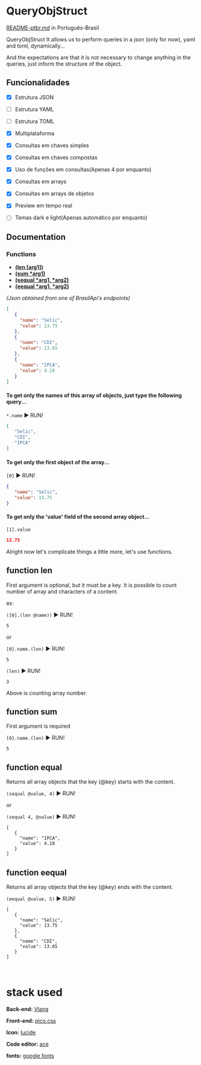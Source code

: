 # QueryObjStruct

[README-ptbr.md](README-ptbr.md) in Português-Brasil

QueryObjStruct It allows us to perform queries in a json (only for now), yaml and toml, dynamically...

And the expectations are that it is not necessary to change anything in the queries, just inform the structure of the object.

## Funcionalidades

- [X] Estrutura JSON
- [ ] Estrutura YAML
- [ ] Estrutura TOML
- [X] Multiplataforma
- [X] Consultas em chaves simples
- [X] Consultas em chaves compostas
- [X] Uso de funções em consultas(Apenas 4 por enquanto)
- [X] Consultas em arrays
- [X] Consultas em arrays de objetos
- [X] Preview em tempo real
- [ ] Temas dark e light(Apenas automático por enquanto)



## Documentation

### Functions

- **[(len [arg1])](#function-len)**
- **[(sum \*arg1)](#function-sum)**
- **[(sequal \*arg1, \*arg2)](#function-sequal)**
- **[(eequal \*arg1, \*arg2)](#function-eequal)**


_(Json obtained from one of BrasilApi's endpoints)_
```json
[
   {
     "name": "Selic",
     "value": 13.75
   },
   {
     "name": "CDI",
     "value": 13.65
   },
   {
     "name": "IPCA",
     "value": 4.18
   }
]
```

#### To get only the names of this array of objects, just type the following query...

`*.name` ▶️ RUN!
```json
[
   "Selic",
   "CDI",
   "IPCA"
]
```

#### To get only the first object of the array...

`[0]` ▶️ RUN!
```json
{
   "name": "Selic",
   "value": 13.75
}
```

#### To get only the 'value' field of the second array object...

`[1].value`

```json
13.75
```


Alright now let's complicate things a little more, let's use functions.


## function len

First argument is optional, but it must be a key.
It is possible to count number of array and characters of a content.

ex:

`([0].(len @name))` ▶️ RUN!
```
5
```
or

`[0].name.(len)` ▶️ RUN!
```
5
```

`(len)` ▶️ RUN!
```
3
```
Above is counting array number.

## function sum

First argument is required

`[0].name.(len)` ▶️ RUN!
```
5
```

## function equal

Returns all array objects that the key (@key) starts with the content.

`(sequal @value, 4)` ▶️ RUN!

or

`(sequal 4, @value)` ▶️ RUN!
```
[
   {
     "name": "IPCA",
     "value": 4.18
   }
]
```

## function eequal

Returns all array objects that the key (@key) ends with the content.

`(eequal @value, 5)` ▶️ RUN!
```
[
   {
     "name": "Selic",
     "value": 13.75
   },
   {
     "name": "CDI",
     "value": 13.65
   }
]
```
<br/>

# stack used

**Back-end:** [Vlang](https://vlang.io/)

**Front-end:** [pico.css](https://picocss.com/)

**Icon:** [lucide](https://lucide.dev/license)

**Code editor:** [ace](https://ace.c9.io/)

**fonts:** [google fonts](https://fonts.googleapis.com)
